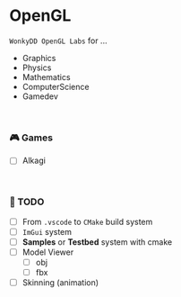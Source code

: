 # OpenGL

`WonkyDD OpenGL Labs` for ...
- Graphics
- Physics
- Mathematics
- ComputerScience
- Gamedev

<br>

### 🎮 Games

- [ ] Alkagi
<!-- - [ ] Tetris -->
<!-- - [ ] Gomoku -->
<!-- - [ ] Hockey -->


<br>

### 📝 TODO

- [ ] From `.vscode` to `CMake` build system
- [ ] `ImGui` system
- [ ] **Samples** or **Testbed** system with cmake
- [ ] Model Viewer
  - [ ] obj
  - [ ] fbx
- [ ] Skinning (animation)

<br>

<!-- - [ ] Data Structures -->
<!-- - [ ] Mathematics -->
<!-- - [ ] Network -->
<!-- - [ ] Renderer -->
<!-- - [ ] Physics -->
<!-- - [ ] Voxel -->
<!-- - [ ] Ranking System -->
<!-- - [ ] Particle -->
